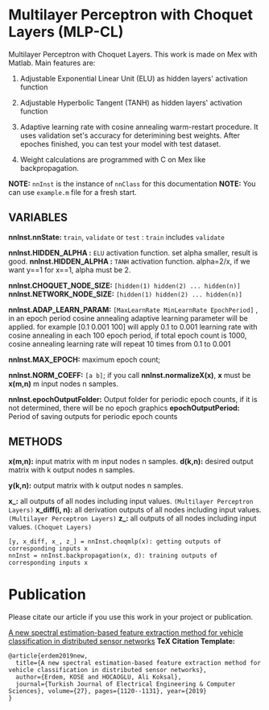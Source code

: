 # Multilayer Perceptron with Choquet Layers (MLP-CL)

Multilayer Perceptron with Choquet Layers. This work is made on Mex with Matlab. Main features are:

1) Adjustable Exponential Linear Unit (ELU) as hidden layers' activation function

2) Adjustable Hyperbolic Tangent (TANH)  as hidden layers' activation function

3) Adaptive learning rate with cosine annealing warm-restart procedure. It uses validation set's accuracy for deterimining best weights. After epoches finished, you can test your model with test dataset.

4) Weight calculations are programmed with C on Mex like backpropagation.

**NOTE:** `nnInst` is the instance of `nnClass` for this documentation
**NOTE:** You can use `example.m` file for a fresh start.

## VARIABLES
 
**nnInst.nnState:** `train`, `validate` or `test` : `train` includes `validate`

**nnInst.HIDDEN_ALPHA :** `ELU` activation function. set alpha smaller, result is good.
**nnInst.HIDDEN_ALPHA :** `TANH` activation function. alpha=2/x, if we want y==1 for x==1, alpha must be 2.
 
**nnInst.CHOQUET_NODE_SIZE:** `[hidden(1) hidden(2) ... hidden(n)]`
**nnInst.NETWORK_NODE_SIZE:** `[hidden(1) hidden(2) ... hidden(n)]`

**nnInst.ADAP_LEARN_PARAM:** `[MaxLearnRate MinLearnRate EpochPeriod]` , in an epoch period cosine annealing adaptive learning parameter will be applied. for example [0.1 0.001 100] will apply 0.1 to 0.001 learning rate with cosine annealing in each 100 epoch period, if total epoch count is 1000, cosine annealing learning rate will repeat 10 times from 0.1 to 0.001
 
**nnInst.MAX_EPOCH:** maximum epoch count;
 
**nnInst.NORM_COEFF:** `[a b]`; if you call **nnInst.normalizeX(x)**, **x** must be  **x(m,n)** m input nodes n samples.

**nnInst.epochOutputFolder:** Output folder for periodic epoch counts, if it is not determined, there will be no epoch graphics
**epochOutputPeriod:** Period of saving outputs for periodic epoch counts
 
## METHODS


**x(m,n):** input matrix with m input nodes n samples.
**d(k,n):** desired output matrix with k output nodes n samples.

**y(k,n):** output matrix with k output nodes n samples.

**x_:** all outputs of all nodes including input values. `(Multilayer Perceptron Layers)`
**x_diff(i, n):** all derivation outputs of all nodes including input values. `(Multilayer Perceptron Layers)`
**z_:** all outputs of all nodes including input values. `(Choquet Layers)`

	[y, x_diff, x_, z_] = nnInst.choqmlp(x): getting outputs of corresponding inputs x
	nnInst = nnInst.backpropagation(x, d): training outputs of corresponding inputs x


# Publication
Please citate our article if you use this work in your project or publication.

[A new spectral estimation-based feature extraction method for vehicle classification in distributed sensor networks](http://journals.tubitak.gov.tr/elektrik/issues/elk-19-27-2/elk-27-2-33-1807-49.pdf)
**TeX Citation Template:**

    @article{erdem2019new,
      title={A new spectral estimation-based feature extraction method for vehicle classification in distributed sensor networks},
      author={Erdem, KOSE and HOCAOGLU, Ali Koksal},
      journal={Turkish Journal of Electrical Engineering & Computer Sciences}, volume={27}, pages={1120--1131}, year={2019}
    }
